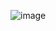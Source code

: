 ![image](https://github.com/StephenMACIT/StephenMACIT/assets/159031952/d8c025c3-4aa6-46b9-a36a-213610f6420f)
